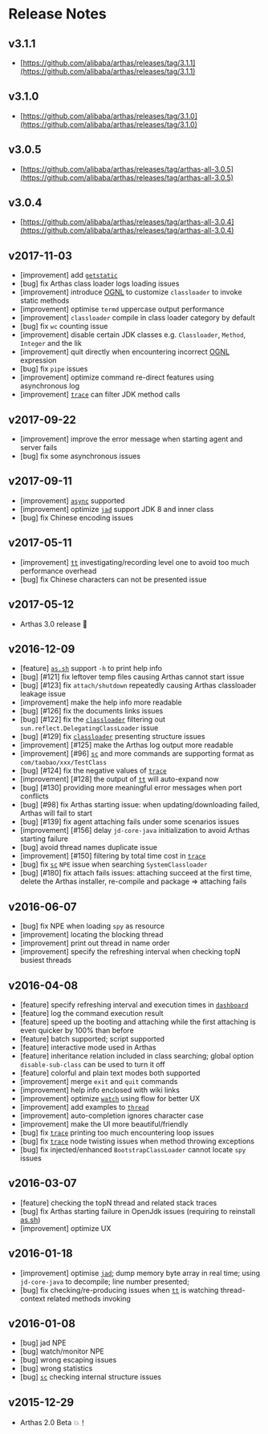 Release Notes
=============


v3.1.1
---

* [https://github.com/alibaba/arthas/releases/tag/3.1.1](https://github.com/alibaba/arthas/releases/tag/3.1.1)

v3.1.0
---

* [https://github.com/alibaba/arthas/releases/tag/3.1.0](https://github.com/alibaba/arthas/releases/tag/3.1.0)


v3.0.5
---

* [https://github.com/alibaba/arthas/releases/tag/arthas-all-3.0.5](https://github.com/alibaba/arthas/releases/tag/arthas-all-3.0.5)

v3.0.4
---

* [https://github.com/alibaba/arthas/releases/tag/arthas-all-3.0.4](https://github.com/alibaba/arthas/releases/tag/arthas-all-3.0.4)


v2017-11-03
----

* [improvement] add [`getstatic`](getstatic.md)
* [bug] fix Arthas class loader logs loading issues
* [improvement] introduce [OGNL](https://en.wikipedia.org/wiki/OGNL) to customize `classloader` to invoke static methods
* [improvement] optimise `termd` uppercase output performance 
* [improvement] `classloader` compile in class loader category by default
* [bug] fix `wc` counting issue
* [improvement] disable certain JDK classes e.g. `Classloader`, `Method`, `Integer` and the lik
* [improvement] quit directly when encountering incorrect [OGNL](https://en.wikipedia.org/wiki/OGNL) expression
* [bug] fix `pipe` issues
* [improvement] optimize command re-direct features using asynchronous log
* [improvement] [`trace`](trace.md) can filter JDK method calls

v2017-09-22
----

* [improvement] improve the error message when starting agent and server fails
* [bug] fix some asynchronous issues

v2017-09-11
----

* [improvement] [`async`](async.md) supported
* [improvement] optimize [`jad`](jad.md) support JDK 8 and inner class
* [bug] fix Chinese encoding issues

v2017-05-11
----

* [improvement] [`tt`](tt.md) investigating/recording level one to avoid too much performance overhead
* [bug] fix Chinese characters can not be presented issue

v2017-05-12
----

* Arthas 3.0 release :confetti_ball:

v2016-12-09
----

* [feature] [`as.sh`](https://github.com/alibaba/arthas/blob/master/bin/as.sh) support `-h` to print help info
* [bug] [#121] fix leftover temp files causing Arthas cannot start issue
* [bug] [#123] fix `attach/shutdown` repeatedly causing Arthas classloader leakage issue
* [improvement] make the help info more readable
* [bug] [#126] fix the documents links issues 
* [bug] [#122] fix the [`classloader`](classloader.md) filtering out `sun.reflect.DelegatingClassLoader` issue
* [bug] [#129] fix [`classloader`](classloader.md) presenting structure issues
* [improvement]  [#125] make the Arthas log output more readable
* [improvement]  [#96] [`sc`](sc.md) and more commands are supporting format as `com/taobao/xxx/TestClass`
* [bug] [#124] fix the negative values of [`trace`](trace.md)
* [improvement]  [#128] the output of [`tt`](tt.md) will auto-expand now
* [bug] [#130] providing more meaningful error messages when port conflicts
* [bug] [#98] fix Arthas starting issue: when updating/downloading failed, Arthas will fail to start
* [bug] [#139] fix agent attaching fails under some scenarios issues
* [improvement]  [#156] delay `jd-core-java` initialization to avoid Arthas starting failure
* [bug] avoid thread names duplicate issue
* [improvement]  [#150] filtering by total time cost in [`trace`](trace.md) 
* [bug] fix [`sc`](sc.md) `NPE` issue when searching `SystemClassloader` 
* [bug] [#180] fix attach fails issues: attaching succeed at the first time, delete the Arthas installer, re-compile and package => attaching fails


v2016-06-07
----

* [bug] fix NPE when loading `spy` as resource
* [improvement] locating the blocking thread 
* [improvement] print out thread in name order
* [improvement] specify the refreshing interval when checking topN busiest threads

v2016-04-08
----

* [feature]  specify refreshing interval and execution times in [`dashboard`](dashboard.md)
* [feature]  log the command execution result
* [feature]  speed up the booting and attaching while the first attaching is even quicker by 100% than before
* [feature]  batch supported; script supported
* [feature]  interactive mode used in Arthas 
* [feature]  inheritance relation included in class searching; global option `disable-sub-class` can be used to turn it off
* [feature]  colorful and plain text modes both supported
* [improvement]  merge `exit` and `quit` commands
* [improvement]  help info enclosed with wiki links 
* [improvement]  optimize [`watch`](watch.md) using flow for better UX
* [improvement]  add examples to [`thread`](thread.md)
* [improvement]  auto-completion ignores character case
* [improvement]  make the UI more beautiful/friendly
* [bug] fix [`trace`](trace.md) printing too much encountering loop issues
* [bug] fix [`trace`](trace.md) node twisting issues when method throwing exceptions
* [bug] fix injected/enhanced `BootstrapClassLoader` cannot locate `spy` issues

v2016-03-07
----

* [feature] checking the topN thread and related stack traces
* [bug] fix Arthas starting failure in OpenJdk issues (requiring to reinstall [as.sh](https://github.com/alibaba/arthas/blob/master/bin/as.sh))
* [improvement] optimize UX


v2016-01-18
----

* [improvement]  optimise [`jad`](jad.md); dump memory byte array in real time; using `jd-core-java` to decompile; line number presented;
* [bug] fix checking/re-producing issues when [`tt`](tt.md) is watching thread-context related methods invoking

v2016-01-08
----

* [bug] jad NPE
* [bug] watch/monitor NPE
* [bug] wrong escaping issues
* [bug] wrong statistics
* [bug] [`sc`](sc.md) checking internal structure issues

v2015-12-29
---

* Arthas 2.0 Beta :boom:！
